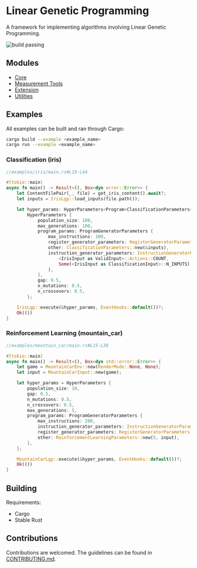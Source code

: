 # Linear Genetic Programming

A framework for implementing algorithms involving Linear Genetic Programming.

![build passing](https://github.com/urmzd/linear-genetic-programming/actions/workflows/develop.yml/badge.svg)

## Modules

-   [Core](src/core/)
-   [Measurement Tools](src/measure/)
-   [Extension](src/extensions/)
-   [Utilities](src/utils/)

## Examples

All examples can be built and ran through Cargo:

```bash
cargo build --example <example_name>
cargo run --example <example_name>
```

### Classification (iris)

```rust
//examples/iris/main.rs#L19-L44

#[tokio::main]
async fn main() -> Result<(), Box<dyn error::Error>> {
    let ContentFilePair(_, file) = get_iris_content().await?;
    let inputs = IrisLgp::load_inputs(file.path());

    let hyper_params: HyperParameters<Program<ClassificationParameters<IrisInput>>> =
        HyperParameters {
            population_size: 100,
            max_generations: 100,
            program_params: ProgramGeneratorParameters {
                max_instructions: 100,
                register_generator_parameters: RegisterGeneratorParameters::new(1),
                other: ClassificationParameters::new(&inputs),
                instruction_generator_parameters: InstructionGeneratorParameters::new(
                    <IrisInput as ValidInput>::Actions::COUNT,
                    Some(<IrisInput as ClassificationInput>::N_INPUTS),
                ),
            },
            gap: 0.5,
            n_mutations: 0.5,
            n_crossovers: 0.5,
        };

    IrisLgp::execute(&hyper_params, EventHooks::default())?;
    Ok(())
}
```

### Reinforcement Learning (mountain_car)

```rust
//examples/mountain_car/main.rs#L15-L36

#[tokio::main]
async fn main() -> Result<(), Box<dyn std::error::Error>> {
    let game = MountainCarEnv::new(RenderMode::None, None);
    let input = MountainCarInput::new(game);

    let hyper_params = HyperParameters {
        population_size: 10,
        gap: 0.5,
        n_mutations: 0.5,
        n_crossovers: 0.5,
        max_generations: 5,
        program_params: ProgramGeneratorParameters {
            max_instructions: 200,
            instruction_generator_parameters: InstructionGeneratorParameters::new(6, None),
            register_generator_parameters: RegisterGeneratorParameters::new(3),
            other: ReinforcementLearningParameters::new(5, input),
        },
    };

    MountainCarLgp::execute(&hyper_params, EventHooks::default())?;
    Ok(())
}
```

## Building

Requirements:

-   Cargo
-   Stable Rust

## Contributions

Contributions are welcomed. The guidelines can be found in [CONTRIBUTING.md](./CONTRIBUTING.md).
